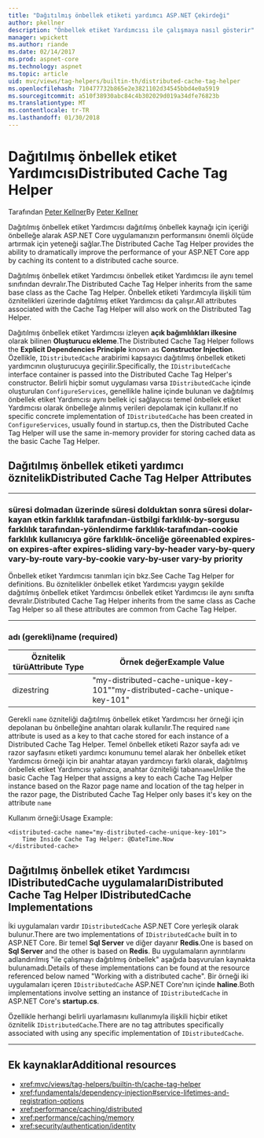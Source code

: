 ```yaml
---
title: "Dağıtılmış önbellek etiketi yardımcı ASP.NET Çekirdeği"
author: pkellner
description: "Önbellek etiket Yardımcısı ile çalışmaya nasıl gösterir"
manager: wpickett
ms.author: riande
ms.date: 02/14/2017
ms.prod: aspnet-core
ms.technology: aspnet
ms.topic: article
uid: mvc/views/tag-helpers/builtin-th/distributed-cache-tag-helper
ms.openlocfilehash: 710477732b865e2e3821102d34545bbd4e0a5919
ms.sourcegitcommit: a510f38930abc84c4b302029d019a34dfe76823b
ms.translationtype: MT
ms.contentlocale: tr-TR
ms.lasthandoff: 01/30/2018
---
```

# <a name="distributed-cache-tag-helper"></a><span data-ttu-id="0f30a-103">Dağıtılmış önbellek etiket Yardımcısı</span><span class="sxs-lookup"><span data-stu-id="0f30a-103">Distributed Cache Tag Helper</span></span>

<span data-ttu-id="0f30a-104">Tarafından [Peter Kellner](http://peterkellner.net)</span><span class="sxs-lookup"><span data-stu-id="0f30a-104">By [Peter Kellner](http://peterkellner.net)</span></span> 


<span data-ttu-id="0f30a-105">Dağıtılmış önbellek etiket Yardımcısı dağıtılmış önbellek kaynağı için içeriği önbelleğe alarak ASP.NET Core uygulamanızın performansını önemli ölçüde artırmak için yeteneği sağlar.</span><span class="sxs-lookup"><span data-stu-id="0f30a-105">The Distributed Cache Tag Helper provides the ability to dramatically improve the performance of your ASP.NET Core app by caching its content to a distributed cache source.</span></span>

<span data-ttu-id="0f30a-106">Dağıtılmış önbellek etiket Yardımcısı önbellek etiket Yardımcısı ile aynı temel sınıfından devralır.</span><span class="sxs-lookup"><span data-stu-id="0f30a-106">The Distributed Cache Tag Helper inherits from the same base class as the Cache Tag Helper.</span></span>  <span data-ttu-id="0f30a-107">Önbellek etiketi Yardımcıyla ilişkili tüm öznitelikleri üzerinde dağıtılmış etiket Yardımcısı da çalışır.</span><span class="sxs-lookup"><span data-stu-id="0f30a-107">All attributes associated with the Cache Tag Helper will also work on the Distributed Tag Helper.</span></span>


<span data-ttu-id="0f30a-108">Dağıtılmış önbellek etiket Yardımcısı izleyen **açık bağımlılıkları ilkesine** olarak bilinen **Oluşturucu ekleme**.</span><span class="sxs-lookup"><span data-stu-id="0f30a-108">The Distributed Cache Tag Helper follows the **Explicit Dependencies Principle** known as **Constructor Injection**.</span></span>  <span data-ttu-id="0f30a-109">Özellikle, `IDistributedCache` arabirimi kapsayıcı dağıtılmış önbellek etiketi yardımcının oluşturucuya geçirilir.</span><span class="sxs-lookup"><span data-stu-id="0f30a-109">Specifically, the `IDistributedCache` interface container is passed into the Distributed Cache Tag Helper's constructor.</span></span>  <span data-ttu-id="0f30a-110">Belirli hiçbir somut uygulaması varsa `IDistributedCache` içinde oluşturulan `ConfigureServices`, genellikle haline içinde bulunan ve dağıtılmış önbellek etiket Yardımcısı aynı bellek içi sağlayıcısı temel önbellek etiket Yardımcısı olarak önbelleğe alınmış verileri depolamak için kullanır.</span><span class="sxs-lookup"><span data-stu-id="0f30a-110">If no specific concrete implementation of `IDistributedCache` has been created in `ConfigureServices`, usually found in startup.cs, then the Distributed Cache Tag Helper will use the same in-memory provider for storing cached data as the basic Cache Tag Helper.</span></span>

## <a name="distributed-cache-tag-helper-attributes"></a><span data-ttu-id="0f30a-111">Dağıtılmış önbellek etiketi yardımcı öznitelik</span><span class="sxs-lookup"><span data-stu-id="0f30a-111">Distributed Cache Tag Helper Attributes</span></span>

- - -

### <a name="enabled-expires-on-expires-after-expires-sliding-vary-by-header-vary-by-query-vary-by-route-vary-by-cookie-vary-by-user-vary-by-priority"></a><span data-ttu-id="0f30a-112">süresi dolmadan üzerinde süresi dolduktan sonra süresi dolar-kayan etkin farklılık tarafından-üstbilgi farklılık-by-sorgusu farklılık tarafından-yönlendirme farklılık-tarafından-cookie farklılık kullanıcıya göre farklılık-önceliğe göre</span><span class="sxs-lookup"><span data-stu-id="0f30a-112">enabled expires-on expires-after expires-sliding vary-by-header vary-by-query vary-by-route vary-by-cookie vary-by-user vary-by priority</span></span>

<span data-ttu-id="0f30a-113">Önbellek etiket Yardımcısı tanımları için bkz.</span><span class="sxs-lookup"><span data-stu-id="0f30a-113">See Cache Tag Helper for definitions.</span></span> <span data-ttu-id="0f30a-114">Bu öznitelikler önbellek etiket Yardımcısı yaygın şekilde dağıtılmış önbellek etiket Yardımcısı önbellek etiket Yardımcısı ile aynı sınıfta devralır.</span><span class="sxs-lookup"><span data-stu-id="0f30a-114">Distributed Cache Tag Helper inherits from the same class as Cache Tag Helper so all these attributes are common from Cache Tag Helper.</span></span>

- - -

### <a name="name-required"></a><span data-ttu-id="0f30a-115">adı (gerekli)</span><span class="sxs-lookup"><span data-stu-id="0f30a-115">name (required)</span></span>

| <span data-ttu-id="0f30a-116">Öznitelik türü</span><span class="sxs-lookup"><span data-stu-id="0f30a-116">Attribute Type</span></span>    | <span data-ttu-id="0f30a-117">Örnek değer</span><span class="sxs-lookup"><span data-stu-id="0f30a-117">Example Value</span></span>     |
|----------------   |----------------   |
| <span data-ttu-id="0f30a-118">dize</span><span class="sxs-lookup"><span data-stu-id="0f30a-118">string</span></span>    | <span data-ttu-id="0f30a-119">"my-distributed-cache-unique-key-101"</span><span class="sxs-lookup"><span data-stu-id="0f30a-119">"my-distributed-cache-unique-key-101"</span></span>     |

<span data-ttu-id="0f30a-120">Gerekli `name` özniteliği dağıtılmış önbellek etiket Yardımcısı her örneği için depolanan bu önbelleğine anahtarı olarak kullanılır.</span><span class="sxs-lookup"><span data-stu-id="0f30a-120">The required `name` attribute is used as a key to that cache stored for each instance of a Distributed Cache Tag Helper.</span></span>  <span data-ttu-id="0f30a-121">Temel önbellek etiketi Razor sayfa adı ve razor sayfasını etiketi yardımcı konumunu temel alarak her önbellek etiket Yardımcısı örneği için bir anahtar atayan yardımcıyı farklı olarak, dağıtılmış önbellek etiket Yardımcısı yalnızca, anahtar özniteliği taban`name`</span><span class="sxs-lookup"><span data-stu-id="0f30a-121">Unlike the basic Cache Tag Helper that assigns a key to each Cache Tag Helper instance based on the Razor page name and location of the tag helper in the razor page, the Distributed Cache Tag Helper only bases it's key on the attribute `name`</span></span>

<span data-ttu-id="0f30a-122">Kullanım örneği:</span><span class="sxs-lookup"><span data-stu-id="0f30a-122">Usage Example:</span></span>

```cshtml
<distributed-cache name="my-distributed-cache-unique-key-101">
    Time Inside Cache Tag Helper: @DateTime.Now
</distributed-cache>
```

## <a name="distributed-cache-tag-helper-idistributedcache-implementations"></a><span data-ttu-id="0f30a-123">Dağıtılmış önbellek etiket Yardımcısı IDistributedCache uygulamaları</span><span class="sxs-lookup"><span data-stu-id="0f30a-123">Distributed Cache Tag Helper IDistributedCache Implementations</span></span>

<span data-ttu-id="0f30a-124">İki uygulamaları vardır `IDistributedCache` ASP.NET Core yerleşik olarak bulunur.</span><span class="sxs-lookup"><span data-stu-id="0f30a-124">There are two implementations of `IDistributedCache` built in to ASP.NET Core.</span></span>  <span data-ttu-id="0f30a-125">Bir temel **Sql Server** ve diğer dayanır **Redis**.</span><span class="sxs-lookup"><span data-stu-id="0f30a-125">One is based on **Sql Server** and the other is based on **Redis**.</span></span> <span data-ttu-id="0f30a-126">Bu uygulamaların ayrıntılarını adlandırılmış "ile çalışmayı dağıtılmış önbellek" aşağıda başvurulan kaynakta bulunamadı.</span><span class="sxs-lookup"><span data-stu-id="0f30a-126">Details of these implementations can be found at the resource referenced below named "Working with a distributed cache".</span></span> <span data-ttu-id="0f30a-127">Bir örneği iki uygulamaları içeren `IDistributedCache` ASP.NET Core'nın içinde **haline**.</span><span class="sxs-lookup"><span data-stu-id="0f30a-127">Both implementations involve setting an instance of `IDistributedCache` in ASP.NET Core's **startup.cs**.</span></span>

<span data-ttu-id="0f30a-128">Özellikle herhangi belirli uyarlamasını kullanımıyla ilişkili hiçbir etiket öznitelik `IDistributedCache`.</span><span class="sxs-lookup"><span data-stu-id="0f30a-128">There are no tag attributes specifically associated with using any specific implementation of `IDistributedCache`.</span></span>



- - -



## <a name="additional-resources"></a><span data-ttu-id="0f30a-129">Ek kaynaklar</span><span class="sxs-lookup"><span data-stu-id="0f30a-129">Additional resources</span></span>

* <xref:mvc/views/tag-helpers/builtin-th/cache-tag-helper>
* <xref:fundamentals/dependency-injection#service-lifetimes-and-registration-options>
* <xref:performance/caching/distributed>
* <xref:performance/caching/memory>
* <xref:security/authentication/identity>
